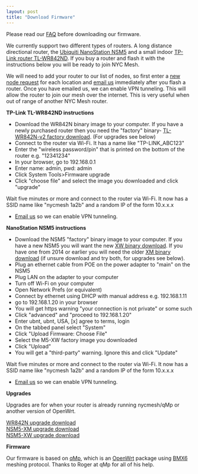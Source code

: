```yaml
---
layout: post
title: "Download Firmware"
---
```

Please read our [FAQ](../faq) before downloading our firmware.

We currently support two different types of routers. A long distance directional router, the [Ubiquiti NanoStation NSM5](http://www.amazon.com/dp/B0049AVWAO/?tag=nsm5-nycmesh-20) and a small indoor [TP-Link router TL-WR842ND](http://www.amazon.com/dp/B006E04T9I/?tag=tl-wr842nd-nycmesh-20). If you buy a router and flash it with the instructions below you will be ready to join NYC Mesh. 

We will need to add your router to our list of nodes, so first enter a <a href="#newnode1" id="trigger1" data-toggle="tab">new node request</a> for each location and <a href="mailto:contact@nycmesh.net">email us</a> immediately after you flash a router. Once you have emailed us, we can enable VPN tunneling. This will allow the router to join our mesh over the internet. This is very useful when out of range of another NYC Mesh router.

**TP-Link TL-WR842ND instructions**

* Download the WR842N binary image to your computer. If you have a newly purchased router then you need the "factory" binary- [TL-WR842N-v2 factory download](http://nycmeshnet.github.io/download/WR842N.html). (For upgrades see below)
* Connect to the router via Wi-Fi. It has a name like "TP-LINK_ABC123"
* Enter the "wireless password/pin" that is printed on the bottom of the router e.g. "12341234"
* In your browser, go to 192.168.0.1
* Enter name: admin, pwd: admin
* Click System Tools>Firmware upgrade
* Click "choose file" and select the image you downloaded and click "upgrade"

Wait five minutes or more and connect to the router via Wi-Fi. It now has a SSID name like "nycmesh 1a2b" and a random IP of the form 10.x.x.x

* <a href="mailto:contact@nycmesh.net">Email us</a> so we can enable VPN tunneling.

**NanoStation NSM5 instructions**

* Download the NSM5 "factory" binary image to your computer. If you have a new NSM5 you will want the new [XW binary download](http://nycmeshnet.github.io/download/NSM5-XW.html). If you have one from 2014 or earlier you will need the older [XM binary download](http://nycmeshnet.github.io/download/NSM5-XM.html) (if unsure download and try both, for upgrades see below).
* Plug an ethernet cable from POE on the power adapter to "main" on the NSM5
* Plug LAN on the adapter to your computer
* Turn off Wi-Fi on your computer
* Open Network Prefs (or equivalent)
* Connect by ethernet using DHCP with manual address e.g. 192.168.1.11
* go to 192.168.1.20 in your browser
* You will get https warning "your connection is not private" or some such
* Click "advanced" and "proceed to 192.168.1.20"
* Enter ubnt, ubnt, USA, [x] agree to terms, login
* On the tabbed panel select "System"
* Click "Upload Firmware: Choose File"
* Select the M5-XW factory image you downloaded
* Click "Upload"
* You will get a "third-party" warning. Ignore this and click "Update"
	
Wait five minutes or more and connect to the router via Wi-Fi. It now has a SSID name like "nycmesh 1a2b" and a random IP of the form 10.x.x.x

* <a href="mailto:contact@nycmesh.net">Email us</a> so we can enable VPN tunneling.

**Upgrades**

Upgrades are for when your router is already running nycmesh/qMp or another version of OpenWrt.

[WR842N upgrade download](http://nycmeshnet.github.io/download/WR842N-upgrade.html)  
[NSM5-XM upgrade download](http://nycmeshnet.github.io/download/NSM5-XM-upgrade.html)  
[NSM5-XW upgrade download](http://nycmeshnet.github.io/download/NSM5-XW-upgrade.html)

**Firmware**

Our firmware is based on [qMp](http://qmp.cat/), which is an [OpenWrt](https://openwrt.org/) package using [BMX6](http://bmx6.net/projects/bmx6) meshing protocol. Thanks to Roger at qMp for all of his help.



 


